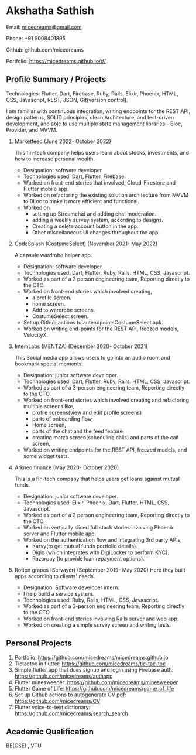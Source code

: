 # Akshatha Sathish

Email: micedreams@gmail.com

Phone: +91 9008401895

Github: github.com/micedreams

Portfolio: https://micedreams.github.io/#/ 

## Profile Summary / Projects

Technologies: Flutter, Dart, Firebase, Ruby, Rails, Elixir, Phoenix, HTML, CSS, Javascript, REST, JSON, Git(version control).

I am familiar with continuous integration, writing endpoints for the REST API, design patterns, SOLID principles, clean Architecture, and test-driven development, and able to use multiple state management libraries - Bloc, Provider, and MVVM.


1. Marketfeed (June 2022- October 2022) 

   This fin-tech company helps users learn about stocks, investments, and how to increase personal wealth.
   * Designation: software developer.
   * Technologies used:  Dart, Flutter, Firebase.
   * Worked on front-end stories that involved, Cloud-Firestore and Flutter mobile app.
   * Worked on refactoring the existing solution architecture from MVVM to BLoc to make it more efficient and functional.
   * Worked on
      * setting up Streamchat and adding chat moderation.
      * adding a weekly survey system, according to designs.
      * Creating a delete account button in the app.
      * Other miscellaneous UI changes throughout the app. 

1. CodeSplash (CostumeSelect) (November 2021- May 2022)

   A capsule wardrobe helper app.
   * Designation: software developer.
   * Technologies used:  Dart, Flutter, Ruby, Rails, HTML, CSS, Javascript.
   * Worked as part of a 2 person engineering team, Reporting directly to the CTO.
   * Worked on front-end stories which involved creating, 
      * a profile screen.
      * home screen.
      * Add to wardrobe screens.
      * CostumeSelect screen.
   * Set up Github actions to autendpointsCostumeSelect apk.
   * Worked on writing end-points for the REST API, freezed models, VelocityX.
   
1. IntemLabs (MENTZA) (December 2020- October 2021)

   This Social media app allows users to go into an audio room and bookmark special moments.
   * Designation: junior software developer.
   * Technologies used:  Dart, Flutter, Ruby, Rails, HTML, CSS, Javascript.
   * Worked as part of a 3-person engineering team, Reporting directly to the CTO.
   * Worked on front-end stories which involved creating and refactoring multiple screens like, 
      * profile screens(view and edit profile screens)
      * parts of onboarding flow,
      * Home screen, 
      * parts of the chat and the feed feature, 
      * creating matza screen(scheduling calls) and parts of the call screen,
   * Worked on writing endpoints for the REST API, freezed models, and some widget tests. 
   
1. Arkneo finance (May 2020- October 2020)

   This is a fin-tech company that helps users get loans against mutual funds.
   * Designation: junior software developer.
   * Technologies used: Elixir, Phoenix, Dart, Flutter, HTML, CSS, Javascript.
   * Worked as part of a 2 person engineering team, Reporting directly to the CTO.
   * Worked on vertically sliced full stack stories involving Phoenix server and Flutter mobile app.
   * Worked on the authentication flow and integrating 3rd party APIs,
      * Karvy(to get mutual funds portfolio details). 
      * Digio (which integrates with DigiLocker to perform KYC).
      * Razorpay (to provide loan repayment options).
      
1. Rotten grapes (Servayer) (September 2019- May 2020)
   Here they built apps according to clients' needs.
   * Designation: Software developer intern.
   * I help build a service system.
   * Technologies used: Ruby, Rails, HTML, CSS, Javascript.
   * Worked as part of a 3-person engineering team, Reporting directly to the CTO.
   * Worked on front-end stories involving Rails server and web app.
   * Worked on creating a simple survey screen and writing tests. 

## Personal Projects
1. Portfolio: https://github.com/micedreams/micedreams.github.io
1. Tictactoe in flutter: https://github.com/micedreams/tic-tac-toe
1. Simple flutter app that does signup and login using Firebase auth: https://github.com/micedreams/authapp 
1. Flutter minesweeper: https://github.com/micedreams/minesweeper
1. Flutter Game of Life: https://github.com/micedreams/game_of_life
1. Set up Github actions to autogenerate CV pdf: https://github.com/micedreams/CV
1. Flutter voice-to-text dictionary: https://github.com/micedreams/search_search

## Academic Qualification
BE(CSE) , VTU 
